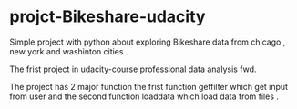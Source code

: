 # projct-Bikeshare-udacity
 Simple project with python about exploring Bikeshare data from  chicago , new york and washinton cities .
 
 The frist project in udacity-course professional data analysis fwd. 
 
 The project has 2 major function the frist function getfilter which get input from user and the second function loaddata which load data from files .
 
